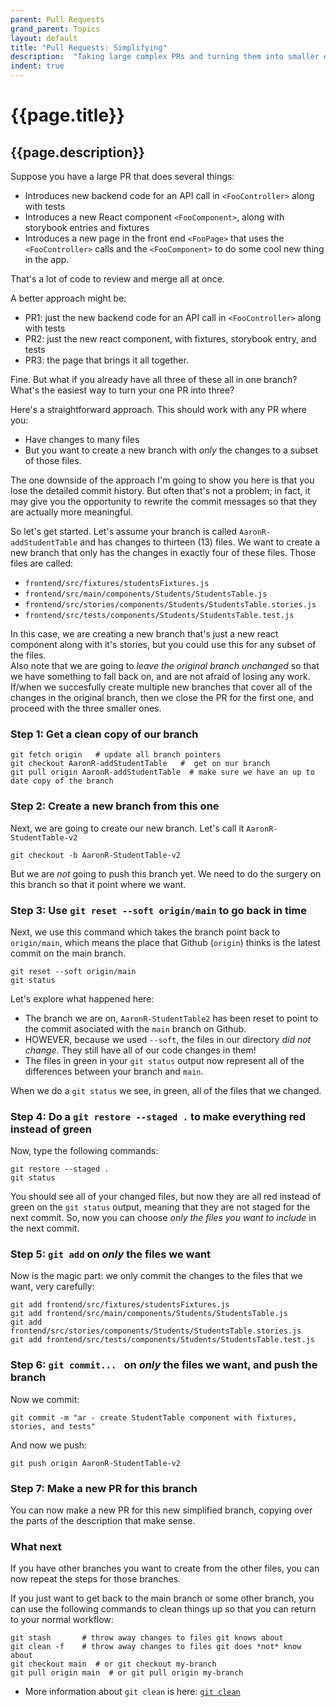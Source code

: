 ```yaml
---
parent: Pull Requests
grand_parent: Topics
layout: default
title: "Pull Requests: Simplifying"
description:  "Taking large complex PRs and turning them into smaller ones"
indent: true
---
```


# {{page.title}}

## {{page.description}}

Suppose you have a large PR that does several things:
* Introduces new backend code for an API call in `<FooController>` along with tests
* Introduces a new React component `<FooComponent>`, along with storybook entries and fixtures
* Introduces a new page in the front end `<FooPage>` that uses the `<FooController>` calls and the `<FooComponent>` to do some cool new thing in the app.

That's a lot of code to review and merge all at once. 

A better approach might be:
* PR1: just the new backend code for an API call in `<FooController>` along with tests
* PR2: just the new react component, with fixtures, storybook entry, and tests
* PR3: the page that brings it all together.

Fine. But what if you already have all three of these all in one branch? What's the easiest way to turn your one PR into three?

Here's a straightforward approach.  This should work with any PR where you:
* Have changes to many files
* But you want to create a new branch with *only* the changes to a subset of those files.

The one downside of the approach I'm going to show you here is that you lose the detailed commit history.  But often that's not a problem; in fact, it may give you the opportunity to rewrite the commit messages
so that they are actually more meaningful.  

So let's get started.  Let's assume your branch is called `AaronR-addStudentTable` and has changes to thirteen (13) files.   We want to create a new branch that only has the changes in exactly four of these files.
Those files are called:
* `frontend/src/fixtures/studentsFixtures.js`
* `frontend/src/main/components/Students/StudentsTable.js`
* `frontend/src/stories/components/Students/StudentsTable.stories.js`
* `frontend/src/tests/components/Students/StudentsTable.test.js`

In this case, we are creating a new branch that's just a new react component along with it's stories, but you could use this for any subset of the files.  
Also note that we are going to *leave the original branch unchanged* so that we have something to fall back on, and are not afraid of losing any work.  If/when we succesfully create
multiple new branches that cover all of the changes in the original branch, then we close the PR for the first one, and proceed with the three smaller ones.

### Step 1: Get a clean copy of our branch

```
git fetch origin   # update all branch pointers
git checkout AaronR-addStudentTable   #  get on our branch
git pull origin AaronR-addStudentTable  # make sure we have an up to date copy of the branch
```

### Step 2: Create a new branch from this one

Next, we are going to create our new branch.  Let's call it `AaronR-StudentTable-v2`

```
git checkout -b AaronR-StudentTable-v2
```

But we are *not* going to push this branch yet.  We need to do the surgery on this branch so that it point where we want.

### Step 3: Use `git reset --soft origin/main` to go back in time

Next, we use this command which takes the branch point back to `origin/main`, which means
the place that Github (`origin`) thinks is the latest commit on the main branch.

```
git reset --soft origin/main
git status
```

Let's explore what happened here:
* The branch we are on, `AaronR-StudentTable2` has been reset to point to the commit asociated with the `main` branch on Github.
* HOWEVER, because we used `--soft`, the files in our directory *did not change*. They still have all of our code changes in them!
* The files in green in your `git status` output now represent all of the differences between your branch and `main`.
  
When we do a `git status` we see, in green, all of the files that we changed.

### Step 4: Do a `git restore --staged .` to make everything red instead of green

Now, type the following commands:

```
git restore --staged .
git status
```

You should see all of your changed files, but now they are all red instead of green on the `git status` output,
meaning that they are not staged for the next commit.  So, now you can choose *only the files you want to include* in
the next commit.

### Step 5: `git add` on *only* the files we want

Now is the magic part: we only commit the changes to the files that we want, very carefully:

```
git add frontend/src/fixtures/studentsFixtures.js
git add frontend/src/main/components/Students/StudentsTable.js
git add frontend/src/stories/components/Students/StudentsTable.stories.js
git add frontend/src/tests/components/Students/StudentsTable.test.js
```

### Step 6: `git commit... ` on *only* the files we want, and push the branch

Now we commit:

```
git commit -m "ar - create StudentTable component with fixtures, stories, and tests"
```

And now we push:

```
git push origin AaronR-StudentTable-v2
```

### Step 7: Make a new PR for this branch

You can now make a new PR for this new simplified branch, copying over the parts of the description that make sense.

### What next

If you have other branches you want to create from the other files, you can now repeat the steps for those branches.

If you just want to get back to the main branch or some other branch, you can use the following commands to clean things up so
that you can return to your normal workflow:

```
git stash       # throw away changes to files git knows about
git clean -f    # throw away changes to files git does *not* know about
git checkout main  # or git checkout my-branch
git pull origin main  # or git pull origin my-branch
```

* More information about `git clean` is here:  [`git clean`](https://ucsb-cs156.github.io/topics/git/git_clean.html)







